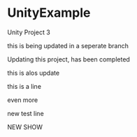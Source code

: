 # UnityExample
Unity Project 3

this is being updated in a seperate branch 

Updating this project, has been completed 

this is alos update

this is a line 

even more 


new test line 

NEW SHOW
